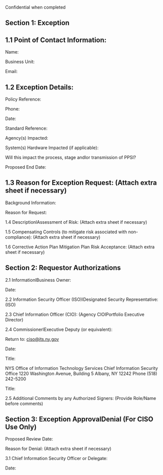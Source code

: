 
<!-- image -->

Confidential when completed

## Section 1: Exception

## 1.1 Point of Contact Information:

Name:

Business Unit:

Email:

## 1.2 Exception Details:

Policy Reference:

Phone:

Date:

Standard Reference:

Agency(s) Impacted:

System(s) Hardware Impacted (if applicable):

Will this impact the process, stage andlor transmission of PPSI?

Proposed End Date:

## 1.3 Reason for Exception Request: (Attach extra sheet if necessary)

Background Information:

Reason for Request:

1.4 DescriptionlAssessment of Risk: (Attach extra sheet if necessary)

1.5 Compensating Controls (to mitigate risk associated with non-compliance): (Attach extra sheet if necessary)

1.6 Corrective Action Plan Mitigation Plan Risk Acceptance: (Attach extra sheet if necessary)

## Section 2: Requestor Authorizations

2.1 InformationlBusiness Owner:

Date:

2.2 Information Security Officer (ISO)IDesignated Security Representative: (ISO)

2.3 Chief Information Officer (CIO): (Agency CIOIPortfolio Executive Director)

2.4 CommissionerlExecutive Deputy (or equivalent):

Return to: ciso@its.ny.gov

Date:

Title:

NYS Office of Information Technology Services Chief Information Security Office 1220 Washington Avenue, Building 5 Albany, NY 12242 Phone (518) 242-5200

Title:

2.5 Additional Comments by any Authorized Signers: (Provide Role/Name before comments)

## Section 3: Exception ApprovalDenial (For CISO Use Only)

Proposed Review Date:

Reason for Denial: (Attach extra sheet if necessary)

3.1 Chief Information Security Officer or Delegate:

Date: